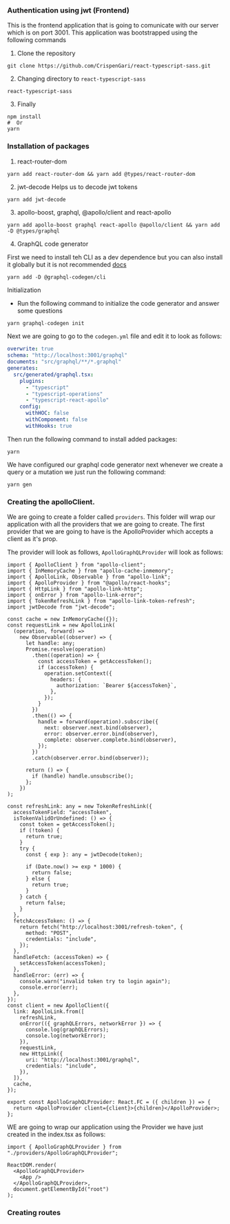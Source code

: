### Authentication using jwt (Frontend)

This is the frontend application that is going to comunicate with our server which is on port 3001. This application was bootstrapped using the following commands

1. Clone the repository

```shell
git clone https://github.com/CrispenGari/react-typescript-sass.git
```

2. Changing directory to `react-typescript-sass`

```shell
react-typescript-sass
```

3. Finally

```shell
npm install
#  Or
yarn
```

### Installation of packages

1. react-router-dom

```shell
yarn add react-router-dom && yarn add @types/react-router-dom
```

2. jwt-decode
   Helps us to decode jwt tokens

```shell
yarn add jwt-decode
```

3. apollo-boost, graphql, @apollo/client and react-apollo

```shell
yarn add apollo-boost graphql react-apollo @apollo/client && yarn add -D @types/graphql
```

4. GraphQL code generator

First we need to install teh CLI as a dev dependence but you can also install it globally but it is not recommended [docs](https://www.graphql-code-generator.com/docs/getting-started/installation)

```shell
yarn add -D @graphql-codegen/cli
```

Initialization

- Run the following command to initialize the code generator and answer some questions

```ts
yarn graphql-codegen init
```

Next we are going to go to the `codegen.yml` file and edit it to look as follows:

```yml
overwrite: true
schema: "http://localhost:3001/graphql"
documents: "src/graphql/**/*.graphql"
generates:
  src/generated/graphql.tsx:
    plugins:
      - "typescript"
      - "typescript-operations"
      - "typescript-react-apollo"
    config:
      withHOC: false
      withComponent: false
      withHooks: true
```

Then run the following command to install added packages:

```shell
yarn
```

We have configured our graphql code generator next whenever we create a query or a mutation we just run the following command:

```shell
yarn gen
```

### Creating the apolloClient.

We are going to create a folder called `providers`. This folder will wrap our application with all the providers that we are going to create. The first provider that we are going to have is the ApolloProvider which accepts a client as it's prop.

The provider will look as follows, `ApolloGraphQLProvider` will look as follows:

```tsx
import { ApolloClient } from "apollo-client";
import { InMemoryCache } from "apollo-cache-inmemory";
import { ApolloLink, Observable } from "apollo-link";
import { ApolloProvider } from "@apollo/react-hooks";
import { HttpLink } from "apollo-link-http";
import { onError } from "apollo-link-error";
import { TokenRefreshLink } from "apollo-link-token-refresh";
import jwtDecode from "jwt-decode";

const cache = new InMemoryCache({});
const requestLink = new ApolloLink(
  (operation, forward) =>
    new Observable((observer) => {
      let handle: any;
      Promise.resolve(operation)
        .then((operation) => {
          const accessToken = getAccessToken();
          if (accessToken) {
            operation.setContext({
              headers: {
                authorization: `Bearer ${accessToken}`,
              },
            });
          }
        })
        .then(() => {
          handle = forward(operation).subscribe({
            next: observer.next.bind(observer),
            error: observer.error.bind(observer),
            complete: observer.complete.bind(observer),
          });
        })
        .catch(observer.error.bind(observer));

      return () => {
        if (handle) handle.unsubscribe();
      };
    })
);

const refreshLink: any = new TokenRefreshLink({
  accessTokenField: "accessToken",
  isTokenValidOrUndefined: () => {
    const token = getAccessToken();
    if (!token) {
      return true;
    }
    try {
      const { exp }: any = jwtDecode(token);

      if (Date.now() >= exp * 1000) {
        return false;
      } else {
        return true;
      }
    } catch {
      return false;
    }
  },
  fetchAccessToken: () => {
    return fetch("http://localhost:3001/refresh-token", {
      method: "POST",
      credentials: "include",
    });
  },
  handleFetch: (accessToken) => {
    setAccessToken(accessToken);
  },
  handleError: (err) => {
    console.warn("invalid token try to login again");
    console.error(err);
  },
});
const client = new ApolloClient({
  link: ApolloLink.from([
    refreshLink,
    onError(({ graphQLErrors, networkError }) => {
      console.log(graphQLErrors);
      console.log(networkError);
    }),
    requestLink,
    new HttpLink({
      uri: "http://localhost:3001/graphql",
      credentials: "include",
    }),
  ]),
  cache,
});

export const ApolloGraphQLProvider: React.FC = ({ children }) => {
  return <ApolloProvider client={client}>{children}</ApolloProvider>;
};
```

WE are going to wrap our application using the Provider we have just created in the index.tsx as follows:

```tsx
import { ApolloGraphQLProvider } from "./providers/ApolloGraphQLProvider";

ReactDOM.render(
  <ApolloGraphQLProvider>
    <App />
  </ApolloGraphQLProvider>,
  document.getElementById("root")
);
```

### Creating routes
